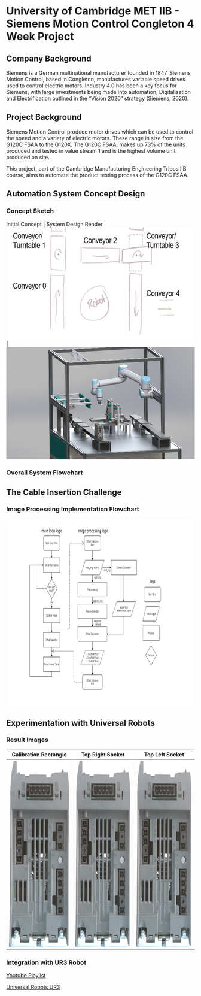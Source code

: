 # University of Cambridge MET IIB - Siemens Motion Control Congleton 4 Week Project

## Company Background
Siemens is a German multinational manufacturer founded in 1847. Siemens Motion Control, based in Congleton, manufactures variable speed drives used to control electric motors. Industry 4.0 has been a key focus for Siemens, with large investments being made into automation, Digitalisation and Electrification outlined in the “Vision 2020” strategy (Siemens, 2020).

## Project Background
Siemens Motion Control produce motor drives which can be used to control the speed and a variety of electric motors. These range in size from the G120C FSAA to the G120X. The G120C FSAA, makes up 73% of the units produced and tested in value stream 1 and is the highest volume unit produced on site.

This project, part of the Cambridge Manufacturing Engineering Tripos IIB course, aims to automate the product testing process of the G120C FSAA.

## Automation System Concept Design
### Concept Sketch

Initial Concept | System Design Render
<img src="https://github.com/jameslee98331/METIIB-SIEMENS-4WK/blob/master/README_images/system_concept_sketch.JPG" alt="Automation System Concept Design" height="300"> | <img src="https://github.com/jameslee98331/METIIB-SIEMENS-4WK/blob/master/README_images/system_render.JPG" alt="Automation System Concept Design" height="300">

### Overall System Flowchart


## The Cable Insertion Challenge
### Image Processing Implementation Flowchart
<img src="https://github.com/jameslee98331/METIIB-SIEMENS-4WK/blob/master/README_images/flowchart.png" alt="Image Processing implementation flowchart" height="500">

## Experimentation with Universal Robots
### Result Images
Calibration Rectangle|Top Right Socket|Top Left Socket
:-------------------------:|:-------------------------: | :-------------------------:
<img src="https://github.com/jameslee98331/METIIB-SIEMENS-4WK/blob/master/siecon_cv_metiib/sample_files/output/ORB_calib_keypoints_1.jpg" alt="Calibration Rectangle" height="500">   |  <img src="https://github.com/jameslee98331/METIIB-SIEMENS-4WK/blob/master/siecon_cv_metiib/sample_files/output/ORB_keypoints_1.jpg" alt="Top Right Socket" height="500"> |  <img src="https://github.com/jameslee98331/METIIB-SIEMENS-4WK/blob/master/siecon_cv_metiib/sample_files/output/ORB_keypoints_4.jpg" alt="Top Left Socket" height="500">

### Integration with UR3 Robot
[Youtube Playlist](https://www.youtube.com/watch?v=Jgzx33S-dag&list=PLYTTtnjhUa9W1Uqdmo4yu7Gt5M1QhjdI6)

[Universal Robots UR3](https://www.universal-robots.com/products/ur3-robot/)
